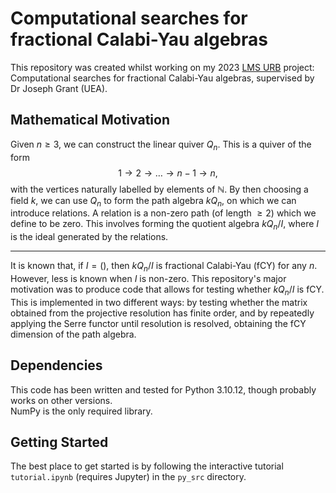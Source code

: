 # Computational searches for fractional Calabi-Yau algebras

This repository was created whilst working on my 2023 [LMS URB](https://www.lms.ac.uk/grants/undergraduate-research-bursaries) project: 
Computational searches for fractional Calabi-Yau algebras, supervised by Dr Joseph Grant (UEA).

## Mathematical Motivation

Given $n \geq 3$, we can construct the linear quiver $Q_n$. This is a quiver of the form $$1 \rightarrow 2 \rightarrow \ldots \rightarrow n-1 \rightarrow n,$$
with the vertices naturally labelled by elements of $\mathbb{N}$. By then choosing a field $k$, 
we can use $Q_n$ to form the path algebra $kQ_n$, on which we can introduce relations. A relation is a non-zero path (of length $\geq 2$) which we define to be zero. 
This involves forming the quotient algebra $kQ_n / I$, where $I$ is the ideal generated by the relations.
***
It is known that, if $I = ()$, then $kQ_n/I$ is fractional Calabi-Yau (fCY) for any $n$. However, less is known when $I$ is non-zero.
This repository's major motivation was to produce code that allows for testing whether $kQ_n/I$ is fCY. This is implemented in two different ways: by testing whether the matrix obtained from the projective resolution has finite order,
and by repeatedly applying the Serre functor until resolution is resolved, obtaining the fCY dimension of the path algebra.

## Dependencies
This code has been written and tested for Python 3.10.12, though probably works on other versions. <br> 
NumPy is the only required library.


## Getting Started
The best place to get started is by following the interactive tutorial ``tutorial.ipynb`` (requires Jupyter) in the ``py_src`` directory.
